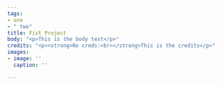 ```yaml
---
tags:
- one
- " two"
title: Fist Project
body: "<p>This is the body text</p>"
credits: "<p><strong>No creds:<br></strong>This is the credits</p>"
images:
- image: ''
  caption: ''

---
```

